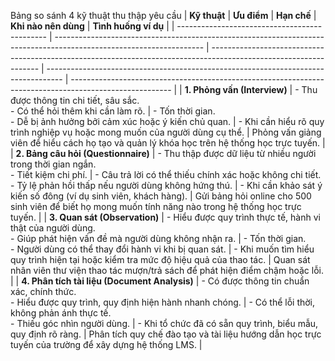 Bảng so sánh 4 kỹ thuật thu thập yêu cầu
| **Kỹ thuật**                                  | **Ưu điểm**                                                                                                         | **Hạn chế**                                                                                                       | **Khi nào nên dùng**                                                               | **Tình huống ví dụ**                                                                                    |
| --------------------------------------------- | ------------------------------------------------------------------------------------------------------------------- | ----------------------------------------------------------------------------------------------------------------- | ---------------------------------------------------------------------------------- | ------------------------------------------------------------------------------------------------------- |
| **1. Phỏng vấn (Interview)**                  | - Thu được thông tin chi tiết, sâu sắc.<br>- Có thể hỏi thêm khi cần làm rõ.                                        | - Tốn thời gian.<br>- Dễ bị ảnh hưởng bởi cảm xúc hoặc ý kiến chủ quan.                                           | - Khi cần hiểu rõ quy trình nghiệp vụ hoặc mong muốn của người dùng cụ thể.        | Phỏng vấn giảng viên để hiểu cách họ tạo và quản lý khóa học trên hệ thống học trực tuyến.              |
| **2. Bảng câu hỏi (Questionnaire)**           | - Thu thập được dữ liệu từ nhiều người trong thời gian ngắn.<br>- Tiết kiệm chi phí.                                | - Câu trả lời có thể thiếu chính xác hoặc không chi tiết.<br>- Tỷ lệ phản hồi thấp nếu người dùng không hứng thú. | - Khi cần khảo sát ý kiến số đông (ví dụ sinh viên, khách hàng).                   | Gửi bảng hỏi online cho 500 sinh viên để biết họ mong muốn tính năng nào trong hệ thống học trực tuyến. |
| **3. Quan sát (Observation)**                 | - Hiểu được quy trình thực tế, hành vi thật của người dùng.<br>- Giúp phát hiện vấn đề mà người dùng không nhận ra. | - Tốn thời gian.<br>- Người dùng có thể thay đổi hành vi khi bị quan sát.                                         | - Khi muốn tìm hiểu quy trình hiện tại hoặc kiểm tra mức độ hiệu quả của thao tác. | Quan sát nhân viên thư viện thao tác mượn/trả sách để phát hiện điểm chậm hoặc lỗi.                     |
| **4. Phân tích tài liệu (Document Analysis)** | - Có được thông tin chuẩn xác, chính thức.<br>- Hiểu được quy trình, quy định hiện hành nhanh chóng.                | - Có thể lỗi thời, không phản ánh thực tế.<br>- Thiếu góc nhìn người dùng.                                        | - Khi tổ chức đã có sẵn quy trình, biểu mẫu, quy định rõ ràng.                     | Phân tích quy chế đào tạo và tài liệu hướng dẫn học trực tuyến của trường để xây dựng hệ thống LMS.     |
